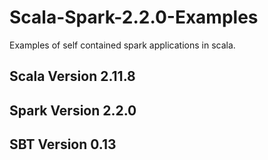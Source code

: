# Scala-Spark-2.2.0-Examples
Examples of self contained spark applications in scala.

## Scala Version 2.11.8


## Spark Version 2.2.0


## SBT Version 0.13




